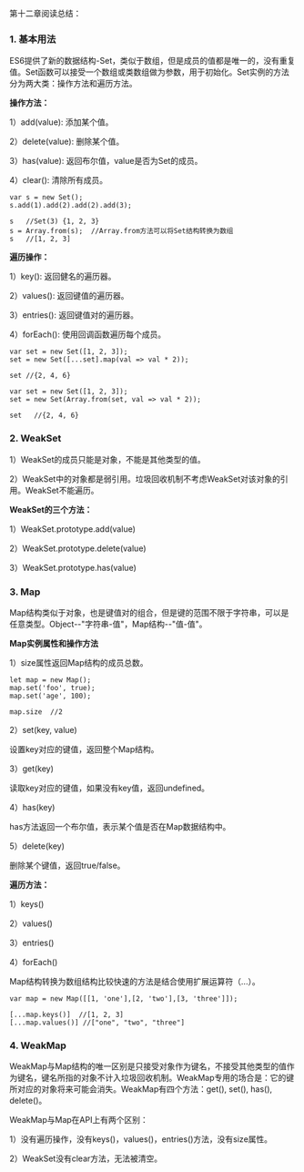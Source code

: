 第十二章阅读总结：

### 1. 基本用法

ES6提供了新的数据结构-Set，类似于数组，但是成员的值都是唯一的，没有重复值。Set函数可以接受一个数组或类数组做为参数，用于初始化。Set实例的方法分为两大类：操作方法和遍历方法。

**操作方法：**

1）add(value): 添加某个值。

2）delete(value): 删除某个值。

3）has(value): 返回布尔值，value是否为Set的成员。

4）clear(): 清除所有成员。

```
var s = new Set();
s.add(1).add(2).add(2).add(3);

s   //Set(3) {1, 2, 3}
s = Array.from(s);  //Array.from方法可以将Set结构转换为数组
s   //[1, 2, 3]
```

**遍历操作：**

1）key(): 返回健名的遍历器。

2）values(): 返回键值的遍历器。

3）entries(): 返回键值对的遍历器。

4）forEach(): 使用回调函数遍历每个成员。

```
var set = new Set([1, 2, 3]);
set = new Set([...set].map(val => val * 2));

set //{2, 4, 6}
```

```
var set = new Set([1, 2, 3]);
set = new Set(Array.from(set, val => val * 2));

set   //{2, 4, 6}
```

### 2. WeakSet

1）WeakSet的成员只能是对象，不能是其他类型的值。

2）WeakSet中的对象都是弱引用。垃圾回收机制不考虑WeakSet对该对象的引用。WeakSet不能遍历。


**WeakSet的三个方法：**

1）WeakSet.prototype.add(value)

2）WeakSet.prototype.delete(value)

3）WeakSet.prototype.has(value)

### 3. Map

Map结构类似于对象，也是键值对的组合，但是键的范围不限于字符串，可以是任意类型。Object--"字符串-值"，Map结构--"值-值"。

**Map实例属性和操作方法**

1）size属性返回Map结构的成员总数。

```
let map = new Map();
map.set('foo', true);
map.set('age', 100);

map.size  //2
```

2）set(key, value)

设置key对应的键值，返回整个Map结构。

3）get(key)

读取key对应的键值，如果没有key值，返回undefined。

4）has(key)

has方法返回一个布尔值，表示某个值是否在Map数据结构中。

5）delete(key)

删除某个键值，返回true/false。

**遍历方法：**


1）keys()

2）values()

3）entries()

4）forEach()

Map结构转换为数组结构比较快速的方法是结合使用扩展运算符（...）。

```
var map = new Map([[1, 'one'],[2, 'two'],[3, 'three']]);

[...map.keys()]  //[1, 2, 3]
[...map.values()] //["one", "two", "three"]
```


### 4. WeakMap

WeakMap与Map结构的唯一区别是只接受对象作为键名，不接受其他类型的值作为键名，键名所指的对象不计入垃圾回收机制。WeakMap专用的场合是：它的键所对应的对象将来可能会消失。WeakMap有四个方法：get(), set(), has(), delete()。

WeakMap与Map在API上有两个区别：

1）没有遍历操作，没有keys()，values()，entries()方法，没有size属性。

2）WeakSet没有clear方法，无法被清空。





